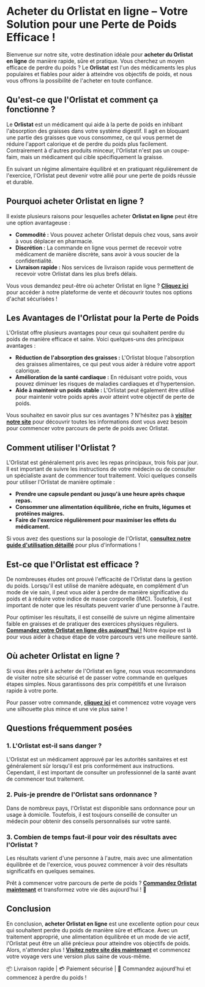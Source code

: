 # Acheter du Orlistat en ligne – Votre Solution pour une Perte de Poids Efficace !

Bienvenue sur notre site, votre destination idéale pour **acheter du Orlistat en ligne** de manière rapide, sûre et pratique. Vous cherchez un moyen efficace de perdre du poids ? Le **Orlistat** est l'un des médicaments les plus populaires et fiables pour aider à atteindre vos objectifs de poids, et nous vous offrons la possibilité de l'acheter en toute confiance.

## Qu'est-ce que l'Orlistat et comment ça fonctionne ?

Le **Orlistat** est un médicament qui aide à la perte de poids en inhibant l'absorption des graisses dans votre système digestif. Il agit en bloquant une partie des graisses que vous consommez, ce qui vous permet de réduire l'apport calorique et de perdre du poids plus facilement. Contrairement à d'autres produits minceur, l'Orlistat n'est pas un coupe-faim, mais un médicament qui cible spécifiquement la graisse.

En suivant un régime alimentaire équilibré et en pratiquant régulièrement de l'exercice, l'Orlistat peut devenir votre allié pour une perte de poids réussie et durable.

## Pourquoi acheter Orlistat en ligne ?

Il existe plusieurs raisons pour lesquelles acheter **Orlistat en ligne** peut être une option avantageuse :

- **Commodité :** Vous pouvez acheter Orlistat depuis chez vous, sans avoir à vous déplacer en pharmacie.
- **Discrétion :** La commande en ligne vous permet de recevoir votre médicament de manière discrète, sans avoir à vous soucier de la confidentialité.
- **Livraison rapide :** Nos services de livraison rapide vous permettent de recevoir votre Orlistat dans les plus brefs délais.

Vous vous demandez peut-être où acheter Orlistat en ligne ? [**Cliquez ici**](https://tinyurl.com/buyorlistatbestprice) pour accéder à notre plateforme de vente et découvrir toutes nos options d'achat sécurisées !

## Les Avantages de l'Orlistat pour la Perte de Poids

L'Orlistat offre plusieurs avantages pour ceux qui souhaitent perdre du poids de manière efficace et saine. Voici quelques-uns des principaux avantages :

- **Réduction de l'absorption des graisses :** L'Orlistat bloque l'absorption des graisses alimentaires, ce qui peut vous aider à réduire votre apport calorique.
- **Amélioration de la santé cardiaque :** En réduisant votre poids, vous pouvez diminuer les risques de maladies cardiaques et d'hypertension.
- **Aide à maintenir un poids stable :** L'Orlistat peut également être utilisé pour maintenir votre poids après avoir atteint votre objectif de perte de poids.

Vous souhaitez en savoir plus sur ces avantages ? N'hésitez pas à [**visiter notre site**](https://tinyurl.com/buyorlistatbestprice) pour découvrir toutes les informations dont vous avez besoin pour commencer votre parcours de perte de poids avec Orlistat.

## Comment utiliser l'Orlistat ?

L'Orlistat est généralement pris avec les repas principaux, trois fois par jour. Il est important de suivre les instructions de votre médecin ou de consulter un spécialiste avant de commencer tout traitement. Voici quelques conseils pour utiliser l'Orlistat de manière optimale :

- **Prendre une capsule pendant ou jusqu'à une heure après chaque repas.**
- **Consommer une alimentation équilibrée, riche en fruits, légumes et protéines maigres.**
- **Faire de l'exercice régulièrement pour maximiser les effets du médicament.**

Si vous avez des questions sur la posologie de l'Orlistat, [**consultez notre guide d'utilisation détaillé**](https://tinyurl.com/buyorlistatbestprice) pour plus d'informations !

## Est-ce que l'Orlistat est efficace ?

De nombreuses études ont prouvé l'efficacité de l'Orlistat dans la gestion du poids. Lorsqu'il est utilisé de manière adéquate, en complément d'un mode de vie sain, il peut vous aider à perdre de manière significative du poids et à réduire votre indice de masse corporelle (IMC). Toutefois, il est important de noter que les résultats peuvent varier d'une personne à l'autre.

Pour optimiser les résultats, il est conseillé de suivre un régime alimentaire faible en graisses et de pratiquer des exercices physiques réguliers. [**Commandez votre Orlistat en ligne dès aujourd'hui !**](https://tinyurl.com/buyorlistatbestprice) Notre équipe est là pour vous aider à chaque étape de votre parcours vers une meilleure santé.

## Où acheter Orlistat en ligne ?

Si vous êtes prêt à acheter de l'Orlistat en ligne, nous vous recommandons de visiter notre site sécurisé et de passer votre commande en quelques étapes simples. Nous garantissons des prix compétitifs et une livraison rapide à votre porte.

Pour passer votre commande, [**cliquez ici**](https://tinyurl.com/buyorlistatbestprice) et commencez votre voyage vers une silhouette plus mince et une vie plus saine !

## Questions fréquemment posées

### 1. L'Orlistat est-il sans danger ?

L'Orlistat est un médicament approuvé par les autorités sanitaires et est généralement sûr lorsqu'il est pris conformément aux instructions. Cependant, il est important de consulter un professionnel de la santé avant de commencer tout traitement.

### 2. Puis-je prendre de l'Orlistat sans ordonnance ?

Dans de nombreux pays, l'Orlistat est disponible sans ordonnance pour un usage à domicile. Toutefois, il est toujours conseillé de consulter un médecin pour obtenir des conseils personnalisés sur votre santé.

### 3. Combien de temps faut-il pour voir des résultats avec l'Orlistat ?

Les résultats varient d'une personne à l'autre, mais avec une alimentation équilibrée et de l'exercice, vous pouvez commencer à voir des résultats significatifs en quelques semaines.

Prêt à commencer votre parcours de perte de poids ? [**Commandez Orlistat maintenant**](https://tinyurl.com/buyorlistatbestprice) et transformez votre vie dès aujourd'hui ! 💪

## Conclusion

En conclusion, **acheter Orlistat en ligne** est une excellente option pour ceux qui souhaitent perdre du poids de manière sûre et efficace. Avec un traitement approprié, une alimentation équilibrée et un mode de vie actif, l'Orlistat peut être un allié précieux pour atteindre vos objectifs de poids. Alors, n'attendez plus ! [**Visitez notre site dès maintenant**](https://tinyurl.com/buyorlistatbestprice) et commencez votre voyage vers une version plus saine de vous-même.

📦 Livraison rapide | 💳 Paiement sécurisé | 🛒 Commandez aujourd'hui et commencez à perdre du poids !
